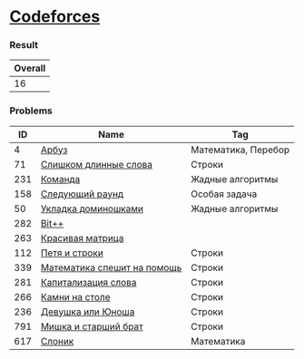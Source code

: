 # [Codeforces](https://codeforces.com/problemset)

### Result
| Overall |
|---------|
| 16      |

### Problems

| ID  | Name                                                                           | Tag                 |
|-----|--------------------------------------------------------------------------------|---------------------|
| 4   | [Арбуз](https://codeforces.com/problemset/problem/4/A)                         | Математика, Перебор |
| 71  | [Слишком длинные слова](https://codeforces.com/problemset/problem/71/A)        | Строки              |
| 231 | [Команда](https://codeforces.com/problemset/problem/231/A)                     | Жадные алгоритмы    |
| 158 | [Следующий раунд](https://codeforces.com/problemset/problem/158/A)             | Особая задача       |
| 50  | [Укладка доминошками](https://codeforces.com/problemset/problem/50/A)          | Жадные алгоритмы    |
| 282 | [Bit++](https://codeforces.com/problemset/problem/282/A)                       |                     |
| 263 | [Красивая матрица](https://codeforces.com/problemset/problem/263/A)            |                     |
| 112 | [Петя и строки](https://codeforces.com/problemset/problem/112/A)               | Строки              |
| 339 | [Математика спешит на помощь](https://codeforces.com/problemset/problem/339/A) | Строки              |
| 281 | [Капитализация слова](https://codeforces.com/problemset/problem/281/A)         | Строки              |
| 266 | [Камни на столе](https://codeforces.com/problemset/problem/266/A)              | Строки              |
| 236 | [Девушка или Юноша](https://codeforces.com/problemset/problem/236/A)           | Строки              |
| 791 | [Мишка и старший брат](https://codeforces.com/problemset/problem/791/A)        | Строки              |
| 617 | [Слоник](https://codeforces.com/problemset/problem/617/A)                      | Математика          |